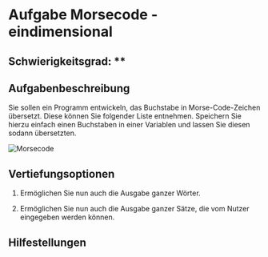 # Aufgabe Morsecode - eindimensional

## Schwierigkeitsgrad: **

## Aufgabenbeschreibung

Sie sollen ein Programm entwickeln, das Buchstabe in Morse-Code-Zeichen übersetzt. Diese können Sie folgender Liste entnehmen. Speichern Sie hierzu einfach einen Buchstaben in einer Variablen und lassen Sie diesen sodann übersetzten.

![Morsecode](https://en.wikipedia.org/wiki/Morse_code#/media/File:International_Morse_Code.svg)

## Vertiefungsoptionen

1. Ermöglichen Sie nun auch die Ausgabe ganzer Wörter.

2. Ermöglichen Sie nun auch die Ausgabe ganzer Sätze, die vom Nutzer eingegeben werden können.

## Hilfestellungen
